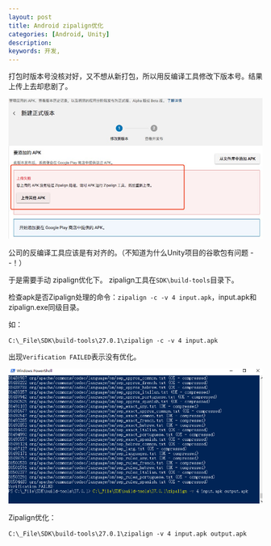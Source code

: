 ```yaml
---
layout: post
title: Android zipalign优化
categories: [Android, Unity]
description: 
keywords: 开发, 
---
```


打包时版本号没核对好，又不想从新打包，所以用反编译工具修改下版本号。结果上传上去却悲剧了。

![zipalign](/images/Android/package/zipalign.png)

公司的反编译工具应该是有对齐的。（不知道为什么Unity项目的谷歌包有问题 - -！）

于是需要手动 zipalign优化下。 zipalign工具在`SDK\build-tools`目录下。

检查apk是否Zipalign处理的命令：`zipalign -c -v 4 input.apk`，input.apk和zipalign.exe同级目录。

如：

```
C:\_File\SDK\build-tools\27.0.1\zipalign -c -v 4 input.apk
```

出现`Verification FAILED`表示没有优化。

![ziplign01](/images/Android/package/ziplign01.png)

Zipalign优化：

```
C:\_File\SDK\build-tools\27.0.1\zipalign -v 4 input.apk output.apk
```

